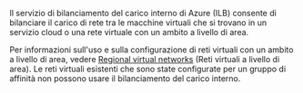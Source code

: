 Il servizio di bilanciamento del carico interno di Azure (ILB) consente di bilanciare il carico di rete tra le macchine virtuali che si trovano in un servizio cloud o una rete virtuale con un ambito a livello di area.

Per informazioni sull'uso e sulla configurazione di reti virtuali con un ambito a livello di area, vedere [Regional virtual networks](../articles/virtual-network/virtual-networks-migrate-to-regional-vnet.md) (Reti virtuali a livello di area). Le reti virtuali esistenti che sono state configurate per un gruppo di affinità non possono usare il bilanciamento del carico interno.
